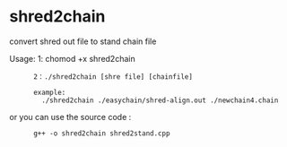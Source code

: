 # shred2chain



convert shred out file to stand chain file


Usage:    1: chomod +x shred2chain 

          2：./shred2chain [shre file] [chainfile]
          
          example:
            ./shred2chain ./easychain/shred-align.out ./newchain4.chain
  
 or you can use the source code : 
          
          g++ -o shred2chain shred2stand.cpp

